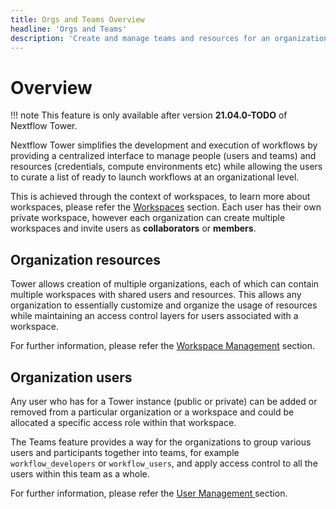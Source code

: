 ```yaml
---
title: Orgs and Teams Overview
headline: 'Orgs and Teams'
description: 'Create and manage teams and resources for an organization.'
---
```


# Overview

!!! note 
    This feature is only available after version **21.04.0-TODO** of Nextflow Tower.

Nextflow Tower simplifies the development and execution of workflows by providing a centralized interface to manage people (users and teams) and resources (credentials, compute environments etc) while allowing the users to curate a list of ready to launch workflows at an organizational level. 

This is achieved through the context of workspaces, to learn more about workspaces, please refer the [Workspaces](../../getting-started/workspaces/) section. Each user has their own private workspace, however each organization can create multiple workspaces and invite users as **collaborators** or **members**.

## Organization resources

Tower allows creation of multiple organizations, each of which can contain multiple workspaces with shared users and resources. This allows any organization to essentially customize and organize the usage of resources while maintaining an access control layers for users associated with a workspace.

For further information, please refer the [Workspace Management](../workspace-management/) section.

## Organization users

Any user who has for a Tower instance (public or private) can be added or removed from a particular organization or a workspace and could be allocated a specific access role within that workspace. 

The Teams feature provides a way for the organizations to group various users and participants together into teams, for example `workflow_developers` or `workflow_users`, and apply access control to all the users within this team as a whole.

For further information, please refer the [User Management ](../user-management/) section.
